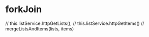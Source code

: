 # forkJoin

  // this.listService.httpGetLists(),
  // this.listService.httpGetItems()
  // mergeListsAndItems(lists, items)
